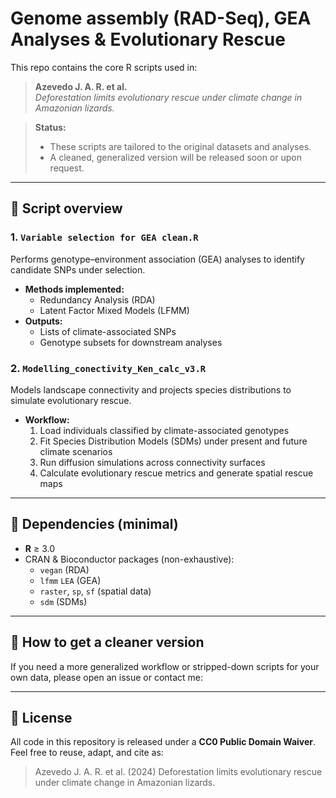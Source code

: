 # Genome assembly (RAD-Seq), GEA Analyses & Evolutionary Rescue

This repo contains the core R scripts used in:

> **Azevedo J. A. R. et al.**  
> *Deforestation limits evolutionary rescue under climate change in Amazonian lizards.*

> **Status:**  
> - These scripts are tailored to the original datasets and analyses.  
> - A cleaned, generalized version will be released soon or upon request.

---

## 📂 Script overview

### 1. `Variable selection for GEA clean.R`  
Performs genotype–environment association (GEA) analyses to identify candidate SNPs under selection.  
- **Methods implemented:**  
  - Redundancy Analysis (RDA)  
  - Latent Factor Mixed Models (LFMM)  
- **Outputs:**  
  - Lists of climate-associated SNPs  
  - Genotype subsets for downstream analyses  

### 2. `Modelling_conectivity_Ken_calc_v3.R`  
Models landscape connectivity and projects species distributions to simulate evolutionary rescue.  
- **Workflow:**  
  1. Load individuals classified by climate-associated genotypes  
  2. Fit Species Distribution Models (SDMs) under present and future climate scenarios  
  3. Run diffusion simulations across connectivity surfaces  
  4. Calculate evolutionary rescue metrics and generate spatial rescue maps  

---

## 🔧 Dependencies (minimal)

- **R** ≥ 3.0  
- CRAN & Bioconductor packages (non-exhaustive):  
  - `vegan` (RDA)  
  - `lfmm` `LEA` (GEA)  
  - `raster`, `sp`, `sf` (spatial data)  
  - `sdm`  (SDMs)  


---

## 🚀 How to get a cleaner version

If you need a more generalized workflow or stripped-down scripts for your own data, please open an issue or contact me:

---

## 📄 License

All code in this repository is released under a **CC0 Public Domain Waiver**.  
Feel free to reuse, adapt, and cite as:

> Azevedo J. A. R. et al. (2024) Deforestation limits evolutionary rescue under climate change in Amazonian lizards. 

